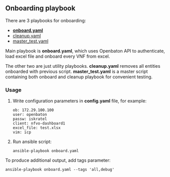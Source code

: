 ## Onboarding playbook

There are 3 playbooks for onboarding:
* **[onboard.yaml](onboard.yaml)**
* [cleanup.yaml](cleanup.yaml)
* [master_test.yaml](master_test.yaml)

Main playbook is **onboard.yaml**, which uses Openbaton API to authenticate, 
load excel file and onboard every VNF from excel.

The other two are just utility playbooks. **cleanup.yaml** removes all entities 
onboarded with previous script. **master_test.yaml** is a master script containing 
both onboard and cleanup playbook for convenient testing.

### Usage

1. Write configuration parameters in **config.yaml** file, for example:
    ```
    ob: 172.29.100.100
    user: openbaton
    passw: iskratel
    client: nfvo-dashboard1
    excel_file: test.xlsx
    vim: icp
    ```
2. Run ansible script:

    `ansible-playbook onboard.yaml`
    

To produce additional output, add tags parameter:

`ansible-playbook onboard.yaml --tags 'all,debug'`

